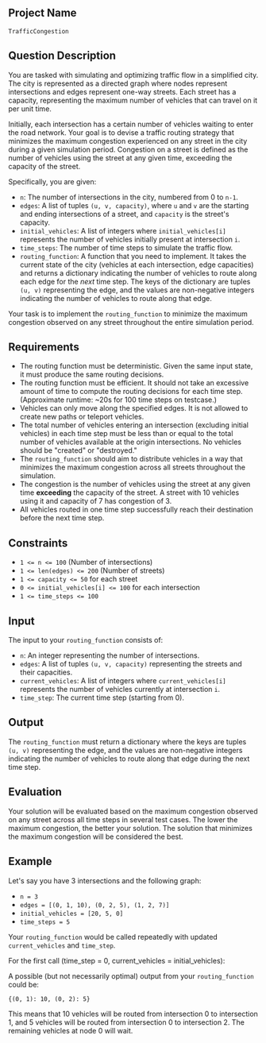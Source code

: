 ## Project Name

```
TrafficCongestion
```

## Question Description

You are tasked with simulating and optimizing traffic flow in a simplified city. The city is represented as a directed graph where nodes represent intersections and edges represent one-way streets. Each street has a capacity, representing the maximum number of vehicles that can travel on it per unit time.

Initially, each intersection has a certain number of vehicles waiting to enter the road network. Your goal is to devise a traffic routing strategy that minimizes the maximum congestion experienced on any street in the city during a given simulation period. Congestion on a street is defined as the number of vehicles using the street at any given time, exceeding the capacity of the street.

Specifically, you are given:

*   `n`: The number of intersections in the city, numbered from 0 to `n-1`.
*   `edges`: A list of tuples `(u, v, capacity)`, where `u` and `v` are the starting and ending intersections of a street, and `capacity` is the street's capacity.
*   `initial_vehicles`: A list of integers where `initial_vehicles[i]` represents the number of vehicles initially present at intersection `i`.
*   `time_steps`: The number of time steps to simulate the traffic flow.
*   `routing_function`: A function that you need to implement. It takes the current state of the city (vehicles at each intersection, edge capacities) and returns a dictionary indicating the number of vehicles to route along each edge for the *next* time step. The keys of the dictionary are tuples `(u, v)` representing the edge, and the values are non-negative integers indicating the number of vehicles to route along that edge.

Your task is to implement the `routing_function` to minimize the maximum congestion observed on any street throughout the entire simulation period.

## Requirements

*   The routing function must be deterministic. Given the same input state, it must produce the same routing decisions.
*   The routing function must be efficient. It should not take an excessive amount of time to compute the routing decisions for each time step. (Approximate runtime: ~20s for 100 time steps on testcase.)
*   Vehicles can only move along the specified edges. It is not allowed to create new paths or teleport vehicles.
*   The total number of vehicles entering an intersection (excluding initial vehicles) in each time step must be less than or equal to the total number of vehicles available at the origin intersections. No vehicles should be "created" or "destroyed."
*   The `routing_function` should aim to distribute vehicles in a way that minimizes the maximum congestion across all streets throughout the simulation.
*   The congestion is the number of vehicles using the street at any given time **exceeding** the capacity of the street. A street with 10 vehicles using it and capacity of 7 has congestion of 3.
*   All vehicles routed in one time step successfully reach their destination before the next time step.

## Constraints

*   `1 <= n <= 100` (Number of intersections)
*   `1 <= len(edges) <= 200` (Number of streets)
*   `1 <= capacity <= 50` for each street
*   `0 <= initial_vehicles[i] <= 100` for each intersection
*   `1 <= time_steps <= 100`

## Input

The input to your `routing_function` consists of:

*   `n`: An integer representing the number of intersections.
*   `edges`: A list of tuples `(u, v, capacity)` representing the streets and their capacities.
*   `current_vehicles`: A list of integers where `current_vehicles[i]` represents the number of vehicles currently at intersection `i`.
*   `time_step`: The current time step (starting from 0).

## Output

The `routing_function` must return a dictionary where the keys are tuples `(u, v)` representing the edge, and the values are non-negative integers indicating the number of vehicles to route along that edge during the next time step.

## Evaluation

Your solution will be evaluated based on the maximum congestion observed on any street across all time steps in several test cases. The lower the maximum congestion, the better your solution. The solution that minimizes the maximum congestion will be considered the best.

## Example

Let's say you have 3 intersections and the following graph:

*   `n = 3`
*   `edges = [(0, 1, 10), (0, 2, 5), (1, 2, 7)]`
*   `initial_vehicles = [20, 5, 0]`
*   `time_steps = 5`

Your `routing_function` would be called repeatedly with updated `current_vehicles` and `time_step`.

For the first call (time_step = 0, current_vehicles = initial_vehicles):

A possible (but not necessarily optimal) output from your `routing_function` could be:

`{(0, 1): 10, (0, 2): 5}`

This means that 10 vehicles will be routed from intersection 0 to intersection 1, and 5 vehicles will be routed from intersection 0 to intersection 2. The remaining vehicles at node 0 will wait.
